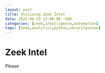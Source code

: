 ```yaml
---
layout: post
title: Utilizing Zeek Intel
date: 2022-06-23 12:00:00 -500
categories: [zeek,intelligence,automation]
tags: [zeek,analytics,python,securityonion]
---
```


# Zeek Intel
Please
